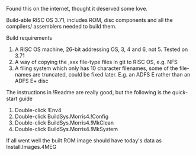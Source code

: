 
Found this on the internet, thought it deserved some love.

Build-able RISC OS 3.71, includes ROM, disc components and all the compilers/
assemblers needed to build them.

Build requirements

1. A RISC OS machine, 26-bit addressing OS, 3, 4 and 6, not 5. Tested on 3.71
2. A way of copying the ,xxx file-type files in git to RISC OS, e.g. NFS
3. A filing system which only has 10 character filenames, some of the
   file-names are truncated, could be fixed later. E.g. an ADFS E rather
   than an ADFS E+ disc

The instructions in !Readme are really good, but the following is the
quick-start guide

1. Double-click !Env4
2. Double-click BuildSys.Morris4.!Config
3. Double-click BuildSys.Morris4.!MkClean
4. Double-click BuildSys.Morris4.!MkSystem

If all went well the built ROM image should have today's data as
Install.Images.4MEG
